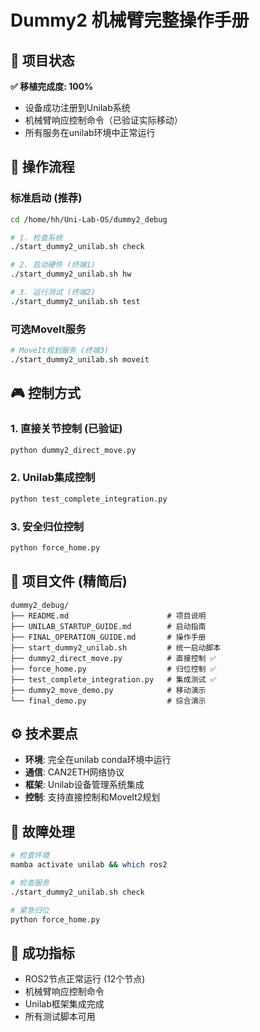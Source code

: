 # Dummy2 机械臂完整操作手册

## 🎯 项目状态
**✅ 移植完成度: 100%**
- 设备成功注册到Unilab系统
- 机械臂响应控制命令（已验证实际移动）
- 所有服务在unilab环境中正常运行

## 🚀 操作流程

### 标准启动 (推荐)
```bash
cd /home/hh/Uni-Lab-OS/dummy2_debug

# 1. 检查系统
./start_dummy2_unilab.sh check

# 2. 启动硬件 (终端1)
./start_dummy2_unilab.sh hw

# 3. 运行测试 (终端2)
./start_dummy2_unilab.sh test
```

### 可选MoveIt服务
```bash
# MoveIt规划服务 (终端3)
./start_dummy2_unilab.sh moveit
```

## 🎮 控制方式

### 1. 直接关节控制 (已验证)
```bash
python dummy2_direct_move.py
```

### 2. Unilab集成控制
```bash
python test_complete_integration.py  
```

### 3. 安全归位控制
```bash
python force_home.py
```

## 📁 项目文件 (精简后)

```
dummy2_debug/
├── README.md                      # 项目说明
├── UNILAB_STARTUP_GUIDE.md        # 启动指南
├── FINAL_OPERATION_GUIDE.md       # 操作手册
├── start_dummy2_unilab.sh         # 统一启动脚本
├── dummy2_direct_move.py          # 直接控制 ✅
├── force_home.py                  # 归位控制 ✅
├── test_complete_integration.py   # 集成测试 ✅
├── dummy2_move_demo.py            # 移动演示
└── final_demo.py                  # 综合演示
```

## ⚙️ 技术要点
- **环境**: 完全在unilab conda环境中运行
- **通信**: CAN2ETH网络协议
- **框架**: Unilab设备管理系统集成
- **控制**: 支持直接控制和MoveIt2规划

## 🔧 故障处理
```bash
# 检查环境
mamba activate unilab && which ros2

# 检查服务
./start_dummy2_unilab.sh check

# 紧急归位  
python force_home.py
```

## 🎉 成功指标
- ROS2节点正常运行 (12个节点)
- 机械臂响应控制命令
- Unilab框架集成完成
- 所有测试脚本可用

